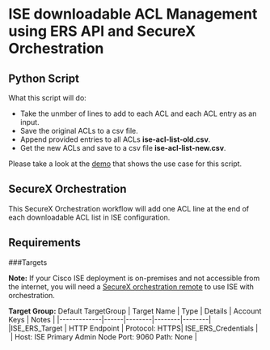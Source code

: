 # ISE downloadable ACL Management using ERS API and SecureX Orchestration

## Python Script

What this script will do:
* Take the unmber of lines to add to each ACL and each ACL entry as an input.
* Save the original ACLs to a csv file.
* Append provided entries to all ACLs __ise-acl-list-old.csv__.
* Get the new ACLs and save to a csv file __ise-acl-list-new.csv__.

Please take a look at the [demo](https://www.youtube.com/watch?v=zyQevR7SGZU) that shows the use case for this script.

## SecureX Orchestration

This SecureX Orchestration workflow will add one ACL line at the end of each downloadable ACL list in ISE configuration. 

## Requirements

###Targets

**Note:** If your Cisco ISE deployment is on-premises and not accessible from the internet, you will need a [SecureX orchestration remote](https://ciscosecurity.github.io/sxo-05-security-workflows/remote/) to use ISE with orchestration.

**Target Group:** Default TargetGroup
| Target Name |	Type |	Details |	Account Keys |	Notes |
|-------------|------|--------|--------|--------|
|ISE_ERS_Target |	HTTP Endpoint |	Protocol: HTTPS| ISE_ERS_Credentials |	 |
Host: ISE Primary Admin Node
Port: 9060
Path: None |	
